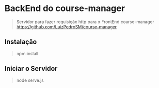 # BackEnd do course-manager
> Servidor para fazer requisição http para o FrontEnd course-manager
https://github.com/LuizPedroSM/course-manager


## Instalação
> npm install

## Iniciar o Servidor
> node serve.js 
